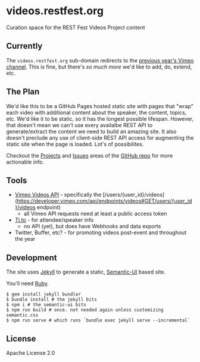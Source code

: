 # videos.restfest.org
Curation space for the REST Fest Videos Project content

## Currently

The `videos.restfest.org` sub-domain redirects to the [previous year's Vimeo channel](https://vimeo.com/channels/restfest2017). This is fine, but there's *so much more* we'd like to add, do, extend, etc.

## The Plan

We'd like this to be a GitHub Pages hosted static site with pages that "wrap" each video with additional content about the speaker, the content, topics, etc. We'd like it to be static, so it has the longest possible lifespan. However, that doesn't mean we can't use every availalbe REST API to generate/extract the content we need to build an amazing site. It also doesn't preclude any use of client-side REST API access for augmenting the static site when the page is loaded. Lot's of possibilites.

Checkout the [Projects](https://github.com/RESTFest/videos.restfest.org/projects) and [Issues](https://github.com/RESTFest/videos.restfest.org/issues) areas of the [GitHub repo](https://github.com/RESTFest/videos.restfest.org) for more actionable info.

## Tools

* [Vimeo Videos API](https://developer.vimeo.com/api) - specifically the [/users/{user_id}/videos](https://developer.vimeo.com/api/endpoints/videos#GET/users/{user_id}/videos endpoint)
  * all Vimeo API requests need at least a public access token
* [Ti.to](https://ti.to/) - for attendee/speaker info
  * no API (yet), but does have Webhooks and data exports
* Twitter, Buffer, etc? - for promoting videos post-event and throughout the year

## Development

The site uses [Jekyll](http://jekyllrb.com/) to generate a static,
[Semantic-UI](http://semantic-ui.com/) based site.

You'll need [Ruby](https://www.ruby-lang.org/).

```
$ gem install jekyll bundler
$ bundle install # the jekyll bits
$ npm i # the semantic-ui bits
$ npm run build # once. not needed again unless customizing semantic.css
$ npm run serve # which runs `bundle exec jekyll serve --incremental`
```

## License
Apache License 2.0
